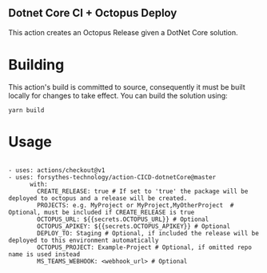 ## Dotnet Core CI + Octopus Deploy

This action creates an Octopus Release given a DotNet Core solution.

# Building

This action's build is committed to source, consequently it must be built locally for changes to take effect.
You can build the solution using:
```
yarn build
```


# Usage
```

- uses: actions/checkout@v1
- uses: forsythes-technology/action-CICD-dotnetCore@master
      with: 
	    CREATE_RELEASE: true # If set to 'true' the package will be deployed to octopus and a release will be created.
        PROJECTS: e.g. MyProject or MyProject,MyOtherProject  # Optional, must be included if CREATE_RELEASE is true
        OCTOPUS_URL: ${{secrets.OCTOPUS_URL}} # Optional
        OCTOPUS_APIKEY: ${{secrets.OCTOPUS_APIKEY}} # Optional
        DEPLOY_TO: Staging # Optional, if included the release will be deployed to this environment automatically
        OCTOPUS_PROJECT: Example-Project # Optional, if omitted repo name is used instead
        MS_TEAMS_WEBHOOK: <webhook_url> # Optional
```